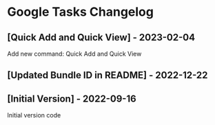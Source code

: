 # Google Tasks Changelog

## [Quick Add and Quick View] - 2023-02-04

Add new command: Quick Add and Quick View

## [Updated Bundle ID in README] - 2022-12-22

## [Initial Version] - 2022-09-16

Initial version code
